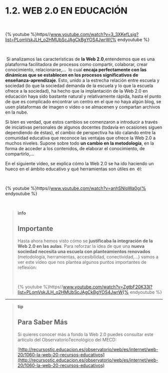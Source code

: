 
# 1.2. WEB 2.0 EN EDUCACIÓN

 


{% youtube %}https//www.youtube.com/watch?v=3_3XKefLsig?list=PLomVskJLH_o2HMUbScJAgCkBgYOS4JwrW{% endyoutube %}

 

 Si analizamos las características de **la Web 2.0**,entendemos que es una plataforma facilitadora de procesos como compartir, colaborar, crear conocimiento, relacionarse,...  lo cual **encaja perfectamente con las dinámicas que se establecen en los procesos significativos de enseñanza-aprendizaje**. Esto, unido a la estrecha relación entre escuela y sociedad (lo que la sociedad demanda de la escuela y lo que la escuela ofrece a la sociedad), ha hecho que la implantación de la Web 2.0 en educación haya sido bastante natural y relativamente rápida, hasta el punto de que es complicado encontrar un centro en el que no haya algún blog, se usen plataformas de imagen o vídeo o se almacenen y compartan archivos en la nube.

Si bien es verdad, que estos cambios se comenzaron a introducir a través de iniciativas personales de algunos docentes (todavía en ocasiones siguen dependiendo de éstas), el cambio de perspectiva ha ido calando entre la comunidad educativa que reconoce las ventajas que ofrece la Web 2.0 a muchos niveles. Supone sobre todo **un cambio en la metodología**, en la forma de acceder a los contenidos, de elaborar el conocimiento, de compartirlo,... 

En el siguiente vídeo, se explica cómo la Web 2.0 se ha ido haciendo un hueco en el ámbito educativo y qué herramientas son útiles en  él: 

 


{% youtube %}https//www.youtube.com/watch?v=anhSNloWa0g{% endyoutube %}

 


>**info**
>## Importante
>
>Hasta ahora hemos visto cómo se **justificaba la integración de la Web 2.0 en las aulas**. Para reforzar la idea de que una **nueva sociedad necesita una escuela con planteamientos renovados** (metodología, herramientas, accesibilidad, conectividad,...) vamos a ver este vídeo que nos plantea algunos puntos importantes de reflexión:
>
>  
>
>
>{% youtube %}https//www.youtube.com/watch?v=ZgtbF20K33I?list=PLomVskJLH_o2HMUbScJAgCkBgYOS4JwrW{% endyoutube %}

___

>**tip**
>## Para Saber Más
>
>Si quieres conocer más a fondo la Web 2.0 puedes consultar este artículo del ObservatorioTecnológico del MECD:
>
>[http://recursostic.educacion.es/observatorio/web/es/internet/web-20/1060-la-web-20-recursos-educativos](http://recursostic.educacion.es/observatorio/web/es/internet/web-20/1060-la-web-20-recursos-educativos)

